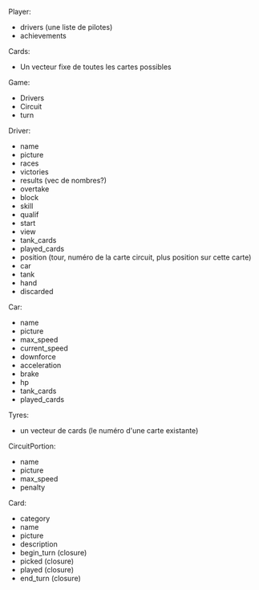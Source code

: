 Player:
* drivers (une liste de pilotes)
* achievements


Cards:
* Un vecteur fixe de toutes les cartes possibles

Game:
* Drivers
* Circuit
* turn

Driver:

* name
* picture
* races
* victories
* results (vec de nombres?)
* overtake
* block
* skill
* qualif
* start
* view
* tank_cards
* played_cards
* position (tour, numéro de la carte circuit, plus position sur cette carte)
* car
* tank
* hand
* discarded


Car:

* name
* picture
* max_speed
* current_speed
* downforce
* acceleration
* brake
* hp
* tank_cards
* played_cards

Tyres:

* un vecteur de cards (le numéro d'une carte existante)

CircuitPortion:

* name
* picture
* max_speed
* penalty

Card:

* category
* name
* picture
* description
* begin_turn (closure)
* picked (closure)
* played (closure)
* end_turn (closure)
